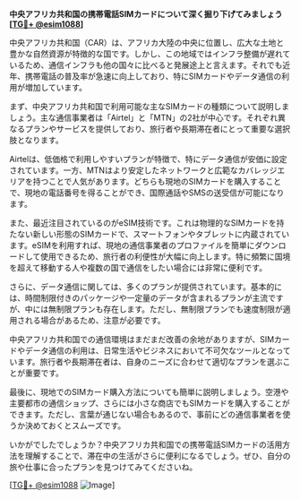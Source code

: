 **中央アフリカ共和国の携帯電話SIMカードについて深く掘り下げてみましょう[[TG💪+ @esim1088](https://t.me/s/esim1088)]**

中央アフリカ共和国（CAR）は、アフリカ大陸の中央に位置し、広大な土地と豊かな自然資源が特徴的な国です。しかし、この地域ではインフラ整備が遅れているため、通信インフラも他の国々に比べると発展途上と言えます。それでも近年、携帯電話の普及率が急速に向上しており、特にSIMカードやデータ通信の利用が増加しています。

まず、中央アフリカ共和国で利用可能な主なSIMカードの種類について説明しましょう。主な通信事業者は「Airtel」と「MTN」の2社が中心です。それぞれ異なるプランやサービスを提供しており、旅行者や長期滞在者にとって重要な選択肢となります。

Airtelは、低価格で利用しやすいプランが特徴で、特にデータ通信が安価に設定されています。一方、MTNはより安定したネットワークと広範なカバレッジエリアを持つことで人気があります。どちらも現地のSIMカードを購入することで、現地の電話番号を得ることができ、国際通話やSMSの送受信が可能になります。

また、最近注目されているのがeSIM技術です。これは物理的なSIMカードを持たない新しい形態のSIMカードで、スマートフォンやタブレットに内蔵されています。eSIMを利用すれば、現地の通信事業者のプロファイルを簡単にダウンロードして使用できるため、旅行者の利便性が大幅に向上します。特に頻繁に国境を超えて移動する人や複数の国で通信をしたい場合には非常に便利です。

さらに、データ通信に関しては、多くのプランが提供されています。基本的には、時間制限付きのパッケージや一定量のデータが含まれるプランが主流ですが、中には無制限プランも存在します。ただし、無制限プランでも速度制限が適用される場合があるため、注意が必要です。

中央アフリカ共和国での通信環境はまだまだ改善の余地がありますが、SIMカードやデータ通信の利用は、日常生活やビジネスにおいて不可欠なツールとなっています。旅行者や長期滞在者は、自身のニーズに合わせて適切なプランを選ぶことが重要です。

最後に、現地でのSIMカード購入方法についても簡単に説明しましょう。空港や主要都市の通信ショップ、さらには小さな商店でもSIMカードを購入することができます。ただし、言葉が通じない場合もあるので、事前にどの通信事業者を使うか決めておくとスムーズです。

いかがでしたでしょうか？中央アフリカ共和国での携帯電話SIMカードの活用方法を理解することで、滞在中の生活がさらに便利になるでしょう。ぜひ、自分の旅や仕事に合ったプランを見つけてみてくださいね。

[[TG💪+ @esim1088](https://t.me/s/esim1088) ![Image](https://i.postimg.cc/Y0z9fWf4/image.png)]